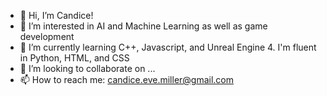 - 👋 Hi, I’m Candice!
- 👀 I’m interested in AI and Machine Learning as well as game development
- 🌱 I’m currently learning C++, Javascript, and Unreal Engine 4. I'm fluent in Python, HTML, and CSS
- 💞️ I’m looking to collaborate on ...
- 📫 How to reach me: candice.eve.miller@gmail.com
